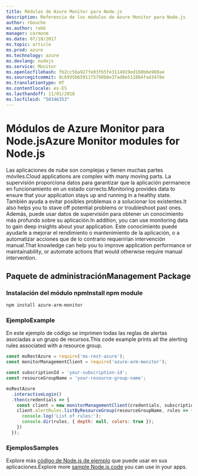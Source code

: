 ```yaml
---
title: Módulos de Azure Monitor para Node.js
description: Referencia de los módulos de Azure Monitor para Node.js
author: rbouche
ms.author: robb
manager: carmonm
ms.date: 07/18/2017
ms.topic: article
ms.prod: azure
ms.technology: azure
ms.devlang: nodejs
ms.service: Monitor
ms.openlocfilehash: fb2cc5ba927fe03fb5fe3114919ed1b0b6e969ae
ms.sourcegitcommit: 8c6935b6591175798b8e37ad0e511864fad3478e
ms.translationtype: HT
ms.contentlocale: es-ES
ms.lasthandoff: 11/01/2018
ms.locfileid: "50346353"
---
```

# <a name="azure-monitor-modules-for-nodejs"></a><span data-ttu-id="bb5de-103">Módulos de Azure Monitor para Node.js</span><span class="sxs-lookup"><span data-stu-id="bb5de-103">Azure Monitor modules for Node.js</span></span>

<span data-ttu-id="bb5de-104">Las aplicaciones de nube son complejas y tienen muchas partes móviles.</span><span class="sxs-lookup"><span data-stu-id="bb5de-104">Cloud applications are complex with many moving parts.</span></span> <span data-ttu-id="bb5de-105">La supervisión proporciona datos para garantizar que la aplicación permanece en funcionamiento en un estado correcto.</span><span class="sxs-lookup"><span data-stu-id="bb5de-105">Monitoring provides data to ensure that your application stays up and running in a healthy state.</span></span> <span data-ttu-id="bb5de-106">También ayuda a evitar posibles problemas o a solucionar los existentes.</span><span class="sxs-lookup"><span data-stu-id="bb5de-106">It also helps you to stave off potential problems or troubleshoot past ones.</span></span> <span data-ttu-id="bb5de-107">Además, puede usar datos de supervisión para obtener un conocimiento más profundo sobre su aplicación.</span><span class="sxs-lookup"><span data-stu-id="bb5de-107">In addition, you can use monitoring data to gain deep insights about your application.</span></span> <span data-ttu-id="bb5de-108">Este conocimiento puede ayudarle a mejorar el rendimiento o mantenimiento de la aplicación, o a automatizar acciones que de lo contrario requerirían intervención manual.</span><span class="sxs-lookup"><span data-stu-id="bb5de-108">That knowledge can help you to improve application performance or maintainability, or automate actions that would otherwise require manual intervention.</span></span>

## <a name="management-package"></a><span data-ttu-id="bb5de-109">Paquete de administración</span><span class="sxs-lookup"><span data-stu-id="bb5de-109">Management Package</span></span>

### <a name="install-npm-module"></a><span data-ttu-id="bb5de-110">Instalación del módulo npm</span><span class="sxs-lookup"><span data-stu-id="bb5de-110">Install npm module</span></span>

```bash
npm install azure-arm-monitor
```

### <a name="example"></a><span data-ttu-id="bb5de-111">Ejemplo</span><span class="sxs-lookup"><span data-stu-id="bb5de-111">Example</span></span>

<span data-ttu-id="bb5de-112">En este ejemplo de código se imprimen todas las reglas de alertas asociadas a un grupo de recursos.</span><span class="sxs-lookup"><span data-stu-id="bb5de-112">This code example prints all the alerting rules associated with a resource group.</span></span>

```javascript
const msRestAzure = require('ms-rest-azure');
const monitorManagementClient = require('azure-arm-monitor');

const subscriptionId = 'your-subscription-id';
const resourceGroupName = 'your-resource-group-name';

msRestAzure
  .interactiveLogin()
  .then(credentials => {
    const client = new monitorManagementClient(credentials, subscriptionId);
    client.alertRules.listByResourceGroup(resourceGroupName, rules => {
      console.log('List of rules:');
      console.dir(rules, { depth: null, colors: true });
    })
  });
```

### <a name="samples"></a><span data-ttu-id="bb5de-113">Ejemplos</span><span class="sxs-lookup"><span data-stu-id="bb5de-113">Samples</span></span>

<span data-ttu-id="bb5de-114">Explore más [código de Node.js de ejemplo](https://azure.microsoft.com/resources/samples/?platform=nodejs) que puede usar en sus aplicaciones.</span><span class="sxs-lookup"><span data-stu-id="bb5de-114">Explore more [sample Node.js code](https://azure.microsoft.com/resources/samples/?platform=nodejs) you can use in your apps.</span></span>
